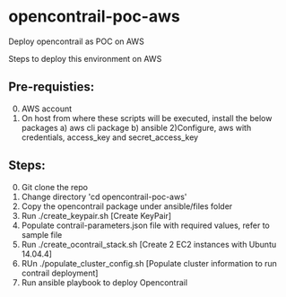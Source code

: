 # opencontrail-poc-aws
Deploy opencontrail as POC on AWS

Steps to deploy this environment on AWS

Pre-requisties:
--------------
0) AWS account
1) On host from where these scripts will be executed, install the below packages
	a) aws cli package
	b) ansible
2)Configure, aws with credentials, access_key and secret_access_key


Steps:
------
0) Git clone the repo
1) Change directory 'cd opencontrail-poc-aws'
2) Copy the opencontrail package under ansible/files folder
3) Run ./create_keypair.sh [Create KeyPair]
4) Populate contrail-parameters.json file with required values, refer to sample file
5) Run ./create_ocontrail_stack.sh [Create 2 EC2 instances with Ubuntu 14.04.4]
6) RUn ./populate_cluster_config.sh [Populate cluster information to run contrail deployment]
7) Run ansible playbook to deploy Opencontrail
